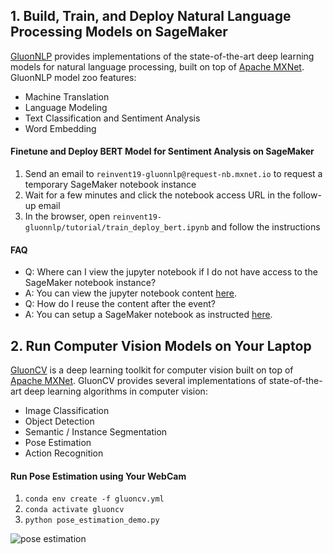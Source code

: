 ## 1. Build, Train, and Deploy Natural Language Processing Models on SageMaker

[GluonNLP](http://gluon-nlp.mxnet.io) provides implementations of the state-of-the-art deep learning models for natural language processing, built on top of [Apache MXNet](http://mxnet.io). GluonNLP model zoo features:
- Machine Translation
- Language Modeling
- Text Classification and Sentiment Analysis
- Word Embedding

#### Finetune and Deploy BERT Model for Sentiment Analysis on SageMaker

1. Send an email to `reinvent19-gluonnlp@request-nb.mxnet.io` to request a temporary SageMaker notebook instance
2. Wait for a few minutes and click the notebook access URL in the follow-up email
3. In the browser, open `reinvent19-gluonnlp/tutorial/train_deploy_bert.ipynb` and follow the instructions

#### FAQ

- Q: Where can I view the jupyter notebook if I do not have access to the SageMaker notebook instance?
- A: You can view the jupyter notebook content [here](https://nbviewer.jupyter.org/github/eric-haibin-lin/reinvent19-gluonnlp/blob/master/tutorial/train_deploy_bert.ipynb).
- Q: How do I reuse the content after the event?
- A: You can setup a SageMaker notebook as instructed [here](https://github.com/eric-haibin-lin/reinvent19-gluonnlp/tree/master/tutorial).

## 2. Run Computer Vision Models on Your Laptop

[GluonCV](http://gluon-cv.mxnet.io) is a deep learning toolkit for computer vision built on top of [Apache MXNet](http://mxnet.io). GluonCV provides several implementations of state-of-the-art deep learning algorithms in computer vision:
- Image Classification
- Object Detection
- Semantic / Instance Segmentation
- Pose Estimation
- Action Recognition

#### Run Pose Estimation using Your WebCam

1. `conda env create -f gluoncv.yml`
2. `conda activate gluoncv`
3. `python pose_estimation_demo.py`

![pose estimation](pose_estimation.gif)
